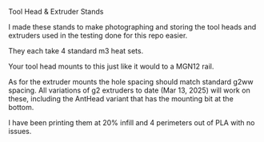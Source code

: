 Tool Head & Extruder Stands

I made these stands to make photographing and storing the tool heads and extruders used in the testing done for this repo easier.    

They each take 4 standard m3 heat sets.  

Your tool head mounts to this just like it would to a MGN12 rail.   

As for the extruder mounts the hole spacing should match standard g2ww spacing.   All variations of g2 extruders to date (Mar 13, 2025) will work on these, including the AntHead variant that has the mounting bit at the bottom.  

I have been printing them at 20% infill and 4 perimeters out of PLA with no issues.  
